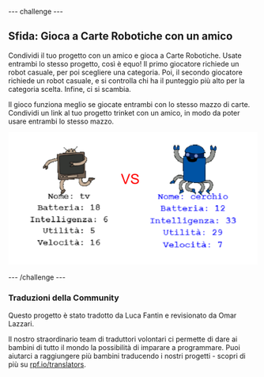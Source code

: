 --- challenge ---

## Sfida: Gioca a Carte Robotiche con un amico

Condividi il tuo progetto con un amico e gioca a Carte Robotiche. Usate entrambi lo stesso progetto, così è equo! Il primo giocatore richiede un robot casuale, per poi scegliere una categoria. Poi, il secondo giocatore richiede un robot casuale, e si controlla chi ha il punteggio più alto per la categoria scelta. Infine, ci si scambia.

Il gioco funziona meglio se giocate entrambi con lo stesso mazzo di carte. Condividi un link al tuo progetto trinket con un amico, in modo da poter usare entrambi lo stesso mazzo.

![screenshot](images/robotrumps-play.png)

--- /challenge ---

### Traduzioni della Community 

Questo progetto è stato tradotto da Luca Fantin e revisionato da Omar Lazzari. 

Il nostro straordinario team di traduttori volontari ci permette di dare ai bambini di tutto il mondo la possibilità di imparare a programmare. Puoi aiutarci a raggiungere più bambini traducendo i nostri progetti - scopri di più su [rpf.io/translators](https://rpf.io/translators).
